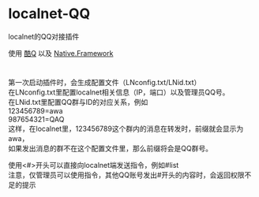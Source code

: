# localnet-QQ
localnet的QQ对接插件

使用 <a href="https://cqp.cc/">酷Q</a> 以及 <a href="https://github.com/Jie2GG/Native.Framework">Native.Framework</a>

#

第一次启动插件时，会生成配置文件（LNconfig.txt/LNid.txt）  
在LNconfig.txt里配置localnet相关信息（IP，端口）以及管理员QQ号。  
在LNid.txt里配置QQ群与ID的对应关系，例如  
123456789=awa  
987654321=QAQ  
这样，在localnet里，123456789这个群内的消息在转发时，前缀就会显示为awa，  
如果发出消息的群不在这个配置文件里，那么前缀将会是QQ群号。  
  
使用<#>开头可以直接向localnet端发送指令，例如#list  
注意，仅管理员可以使用指令，其他QQ账号发出#开头的内容时，会返回权限不足的提示  
